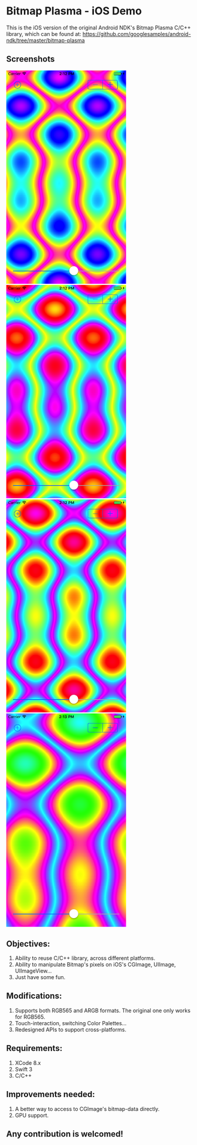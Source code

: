 # Bitmap Plasma - iOS Demo

This is the iOS version of the original Android NDK's Bitmap Plasma C/C++ library, which can be found at:
https://github.com/googlesamples/android-ndk/tree/master/bitmap-plasma

## Screenshots
<img src="https://github.com/longngo78/ios-plasma/blob/master/screenshots/Simulator%20Screen%20Shot%20May%2026,%202017,%202.12.25%20PM.png?raw=true" width="320">
<img src="https://github.com/longngo78/ios-plasma/blob/master/screenshots/Simulator%20Screen%20Shot%20May%2026,%202017,%202.12.35%20PM.png?raw=true" width="320">
<img src="https://github.com/longngo78/ios-plasma/blob/master/screenshots/Simulator%20Screen%20Shot%20May%2026,%202017,%202.12.44%20PM.png?raw=true" width="320">
<img src="https://github.com/longngo78/ios-plasma/blob/master/screenshots/Simulator%20Screen%20Shot%20May%2026,%202017,%202.13.03%20PM.png?raw=true" width="320">

## Objectives:
1. Ability to reuse C/C++ library, across different platforms.
2. Ability to manipulate Bitmap's pixels on iOS's CGImage, UIImage, UIImageView...
3. Just have some fun.

## Modifications:
1. Supports both RGB565 and ARGB formats. The original one only works for RGB565.
2. Touch-interaction, switching Color Palettes...
3. Redesigned APIs to support cross-platforms.

## Requirements:
1. XCode 8.x
2. Swift 3
3. C/C++

## Improvements needed:
1. A better way to access to CGImage's bitmap-data directly.
2. GPU support.

## Any contribution is welcomed!
